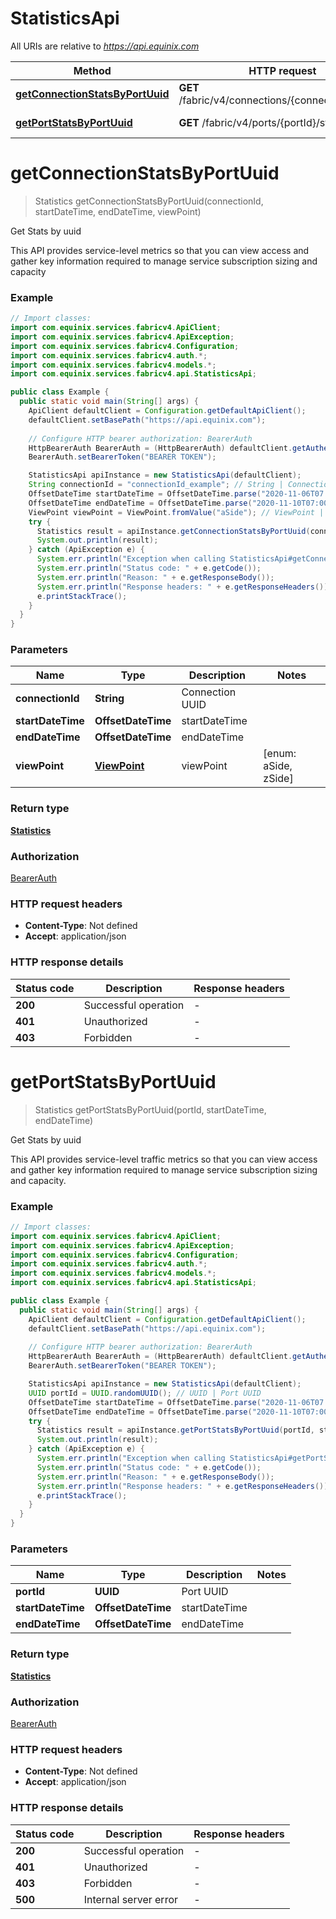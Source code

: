 # StatisticsApi

All URIs are relative to *https://api.equinix.com*

| Method | HTTP request | Description |
|------------- | ------------- | -------------|
| [**getConnectionStatsByPortUuid**](StatisticsApi.md#getConnectionStatsByPortUuid) | **GET** /fabric/v4/connections/{connectionId}/stats | Get Stats by uuid |
| [**getPortStatsByPortUuid**](StatisticsApi.md#getPortStatsByPortUuid) | **GET** /fabric/v4/ports/{portId}/stats | Get Stats by uuid |


<a name="getConnectionStatsByPortUuid"></a>
# **getConnectionStatsByPortUuid**
> Statistics getConnectionStatsByPortUuid(connectionId, startDateTime, endDateTime, viewPoint)

Get Stats by uuid

This API provides service-level metrics so that you can view access and gather key information required to manage service subscription sizing and capacity

### Example
```java
// Import classes:
import com.equinix.services.fabricv4.ApiClient;
import com.equinix.services.fabricv4.ApiException;
import com.equinix.services.fabricv4.Configuration;
import com.equinix.services.fabricv4.auth.*;
import com.equinix.services.fabricv4.models.*;
import com.equinix.services.fabricv4.api.StatisticsApi;

public class Example {
  public static void main(String[] args) {
    ApiClient defaultClient = Configuration.getDefaultApiClient();
    defaultClient.setBasePath("https://api.equinix.com");
    
    // Configure HTTP bearer authorization: BearerAuth
    HttpBearerAuth BearerAuth = (HttpBearerAuth) defaultClient.getAuthentication("BearerAuth");
    BearerAuth.setBearerToken("BEARER TOKEN");

    StatisticsApi apiInstance = new StatisticsApi(defaultClient);
    String connectionId = "connectionId_example"; // String | Connection UUID
    OffsetDateTime startDateTime = OffsetDateTime.parse("2020-11-06T07:00:00Z"); // OffsetDateTime | startDateTime
    OffsetDateTime endDateTime = OffsetDateTime.parse("2020-11-10T07:00:00Z"); // OffsetDateTime | endDateTime
    ViewPoint viewPoint = ViewPoint.fromValue("aSide"); // ViewPoint | viewPoint
    try {
      Statistics result = apiInstance.getConnectionStatsByPortUuid(connectionId, startDateTime, endDateTime, viewPoint);
      System.out.println(result);
    } catch (ApiException e) {
      System.err.println("Exception when calling StatisticsApi#getConnectionStatsByPortUuid");
      System.err.println("Status code: " + e.getCode());
      System.err.println("Reason: " + e.getResponseBody());
      System.err.println("Response headers: " + e.getResponseHeaders());
      e.printStackTrace();
    }
  }
}
```

### Parameters

| Name | Type | Description  | Notes |
|------------- | ------------- | ------------- | -------------|
| **connectionId** | **String**| Connection UUID | |
| **startDateTime** | **OffsetDateTime**| startDateTime | |
| **endDateTime** | **OffsetDateTime**| endDateTime | |
| **viewPoint** | [**ViewPoint**](.md)| viewPoint | [enum: aSide, zSide] |

### Return type

[**Statistics**](Statistics.md)

### Authorization

[BearerAuth](../README.md#BearerAuth)

### HTTP request headers

 - **Content-Type**: Not defined
 - **Accept**: application/json

### HTTP response details
| Status code | Description | Response headers |
|-------------|-------------|------------------|
| **200** | Successful operation |  -  |
| **401** | Unauthorized |  -  |
| **403** | Forbidden |  -  |

<a name="getPortStatsByPortUuid"></a>
# **getPortStatsByPortUuid**
> Statistics getPortStatsByPortUuid(portId, startDateTime, endDateTime)

Get Stats by uuid

This API provides service-level traffic metrics so that you can view access and gather key information required to manage service subscription sizing and capacity.

### Example
```java
// Import classes:
import com.equinix.services.fabricv4.ApiClient;
import com.equinix.services.fabricv4.ApiException;
import com.equinix.services.fabricv4.Configuration;
import com.equinix.services.fabricv4.auth.*;
import com.equinix.services.fabricv4.models.*;
import com.equinix.services.fabricv4.api.StatisticsApi;

public class Example {
  public static void main(String[] args) {
    ApiClient defaultClient = Configuration.getDefaultApiClient();
    defaultClient.setBasePath("https://api.equinix.com");
    
    // Configure HTTP bearer authorization: BearerAuth
    HttpBearerAuth BearerAuth = (HttpBearerAuth) defaultClient.getAuthentication("BearerAuth");
    BearerAuth.setBearerToken("BEARER TOKEN");

    StatisticsApi apiInstance = new StatisticsApi(defaultClient);
    UUID portId = UUID.randomUUID(); // UUID | Port UUID
    OffsetDateTime startDateTime = OffsetDateTime.parse("2020-11-06T07:00:00Z"); // OffsetDateTime | startDateTime
    OffsetDateTime endDateTime = OffsetDateTime.parse("2020-11-10T07:00:00Z"); // OffsetDateTime | endDateTime
    try {
      Statistics result = apiInstance.getPortStatsByPortUuid(portId, startDateTime, endDateTime);
      System.out.println(result);
    } catch (ApiException e) {
      System.err.println("Exception when calling StatisticsApi#getPortStatsByPortUuid");
      System.err.println("Status code: " + e.getCode());
      System.err.println("Reason: " + e.getResponseBody());
      System.err.println("Response headers: " + e.getResponseHeaders());
      e.printStackTrace();
    }
  }
}
```

### Parameters

| Name | Type | Description  | Notes |
|------------- | ------------- | ------------- | -------------|
| **portId** | **UUID**| Port UUID | |
| **startDateTime** | **OffsetDateTime**| startDateTime | |
| **endDateTime** | **OffsetDateTime**| endDateTime | |

### Return type

[**Statistics**](Statistics.md)

### Authorization

[BearerAuth](../README.md#BearerAuth)

### HTTP request headers

 - **Content-Type**: Not defined
 - **Accept**: application/json

### HTTP response details
| Status code | Description | Response headers |
|-------------|-------------|------------------|
| **200** | Successful operation |  -  |
| **401** | Unauthorized |  -  |
| **403** | Forbidden |  -  |
| **500** | Internal server error |  -  |

